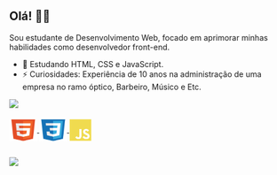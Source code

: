 ## Olá! 👊😉

Sou estudante de Desenvolvimento Web, focado em aprimorar minhas habilidades como desenvolvedor front-end.

- 🌱 Estudando HTML, CSS e JavaScript.
- ⚡ Curiosidades: Experiência de 10 anos na administração de uma empresa no ramo óptico, Barbeiro, Músico e Etc. 
 
<div>
  <a href="https://github.com/MQsoares">
  <img height="180em" src="https://github-readme-stats.vercel.app/api?username=MQsoares&show_icons=true&theme=dark&include_all_commits=true&count_private=true"/>
<!--   <img height="180em" src="https://github-readme-stats.vercel.app/api/top-langs/?username=MQsoares&layout=compact&langs_count=7&theme=dark"/> -->
</div>
<div style="display: inline_block"><br>
  <img align="center" alt="MQ-HTML" height="40" width="50" src="https://raw.githubusercontent.com/devicons/devicon/master/icons/html5/html5-original.svg">
  <img align="center" alt="MQ-CSS" height="40" width="50" src="https://raw.githubusercontent.com/devicons/devicon/master/icons/css3/css3-original.svg">
  <img align="center" alt="MQ-Js" height="40" width="40" src="https://raw.githubusercontent.com/devicons/devicon/master/icons/javascript/javascript-plain.svg">
</div>
  
  ##
 
<div> 
  <a href="https://www.linkedin.com/in/miqu%C3%A9ias-soares-7aaa89213" target="_blank"><img src="https://img.shields.io/badge/-LinkedIn-%230077B5?style=for-the-badge&logo=linkedin&logoColor=white" target="_blank"></a> 
</div>

